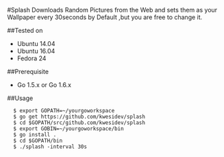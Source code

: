 #Splash
Downloads Random Pictures from  the Web and sets them as your Wallpaper every 30seconds by Default ,but you are free to change it.

##Tested on
* Ubuntu 14.04
* Ubuntu 16.04
* Fedora 24


##Prerequisite
* Go 1.5.x or Go 1.6.x

##Usage
```
  $ export GOPATH=~/yourgoworkspace
  $ go get https://github.com/kwesidev/splash
  $ cd $GOPATH/src/github.com/kwesidev/splash
  $ export GOBIN=~/yourgoworkspace/bin
  $ go install .
  $ cd $GOPATH/bin
  $ ./splash -interval 30s

```
